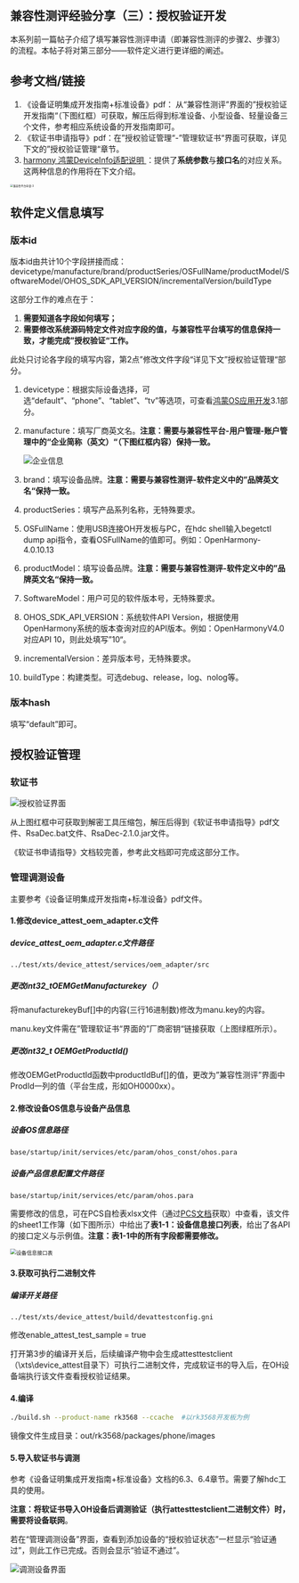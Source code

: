 ## 兼容性测评经验分享（三）：授权验证开发

本系列前一篇帖子介绍了填写兼容性测评申请（即兼容性测评的步骤2、步骤3）的流程。本帖子将对第三部分——软件定义进行更详细的阐述。

## 参考文档/链接

1. 《设备证明集成开发指南+标准设备》pdf： 从“兼容性测评”界面的”授权验证开发指南“（下图红框）可获取，解压后得到标准设备、小型设备、轻量设备三个文件，参考相应系统设备的开发指南即可。
2. 《软证书申请指导》pdf：在”授权验证管理“-”管理软证书“界面可获取，详见下文的”授权验证管理“章节。
3. [harmony 鸿蒙DeviceInfo适配说明 ](https://www.seaxiang.com/blog/b3ce0f63efbc43f3b0c74df058927c82)：提供了**系统参数**与**接口名**的对应关系。这两种信息的作用将在下文介绍。

<img src="C:\Users\shenxuan\Desktop\Github\OpenHarmony-Compatibility-Test\images\兼容性平台申请-3.png" alt="兼容性平台申请-3" style="zoom: 33%;" />

## 软件定义信息填写

### 版本id

版本id由共计10个字段拼接而成：devicetype/manufacture/brand/productSeries/OSFullName/productModel/SoftwareModel/OHOS_SDK_API_VERSION/incrementalVersion/buildType

这部分工作的难点在于：

1. **需要知道各字段如何填写；**
2. **需要修改系统源码特定文件对应字段的值，与兼容性平台填写的信息保持一致，才能完成”授权验证“工作。**

此处只讨论各字段的填写内容，第2点”修改文件字段“详见下文”授权验证管理“部分。

1. devicetype：根据实际设备选择，可选“default”、“phone”、“tablet”、“tv”等选项，可查看[鸿蒙OS应用开发](https://blog.csdn.net/Calvin_zhou/article/details/111376082)3.1部分。

2. manufacture：填写厂商英文名。**注意：需要与兼容性平台-用户管理-账户管理中的“企业简称（英文）“（下图红框内容）保持一致。**

   ![企业信息](C:\Users\shenxuan\Desktop\Github\OpenHarmony-Compatibility-Test\images\企业信息.png)

3. brand：填写设备品牌。**注意：需要与兼容性测评-软件定义中的”品牌英文名“保持一致。**

4. productSeries：填写产品系列名称，无特殊要求。

5. OSFullName：使用USB连接OH开发板与PC，在hdc shell输入begetctl dump api指令，查看OSFullName的值即可。例如：OpenHarmony-4.0.10.13

6. productModel：填写设备品牌。**注意：需要与兼容性测评-软件定义中的”品牌英文名“保持一致。**

7. SoftwareModel：用户可见的软件版本号，无特殊要求。

8. OHOS_SDK_API_VERSION：系统软件API Version，根据使用OpenHarmony系统的版本查询对应的API版本。例如：OpenHarmonyV4.0对应API 10，则此处填写”10“。

9. incrementalVersion：差异版本号，无特殊要求。

10. buildType：构建类型。可选debug、release，log、nolog等。

### 版本hash

填写“default”即可。

## 授权验证管理

### 软证书

![授权验证界面](C:\Users\shenxuan\Desktop\Github\OpenHarmony-Compatibility-Test\images\授权验证界面.png)

从上图红框中可获取到解密工具压缩包，解压后得到《软证书申请指导》pdf文件、RsaDec.bat文件、RsaDec-2.1.0.jar文件。

《软证书申请指导》文档较完善，参考此文档即可完成这部分工作。

### 管理调测设备

主要参考《设备证明集成开发指南+标准设备》pdf文件。

#### 1.修改device_attest_oem_adapter.c文件

##### device_attest_oem_adapter.c文件路径

```
../test/xts/device_attest/services/oem_adapter/src
```

##### 更改int32_tOEMGetManufacturekey（）

将manufacturekeyBuf[]中的内容(三行16进制数)修改为manu.key的内容。

manu.key文件需在”管理软证书“界面的”厂商密钥“链接获取（上图绿框所示）。

##### 更改int32_t OEMGetProductId()

修改OEMGetProductId函数中productIdBuf[]的值，更改为”兼容性测评”界面中ProdId一列的值（平台生成，形如OH0000xx）。

#### 2.修改设备OS信息与设备产品信息

##### 设备OS信息路径

```bash
base/startup/init/services/etc/param/ohos_const/ohos.para
```

##### 设备产品信息配置文件路径

```
base/startup/init/services/etc/param/ohos.para
```

需要修改的信息，可在PCS自检表xlsx文件（通过[PCS文档](https://www.openharmony.cn/certification/document/pcs/)获取）中查看，该文件的sheet1工作簿（如下图所示）中给出了**表1-1：设备信息接口列表**，给出了各API的接口定义与示例值。**注意：表1-1中的所有字段都需要修改。**

<img src="C:\Users\shenxuan\Desktop\Github\OpenHarmony-Compatibility-Test\images\设备信息接口表.png" alt="设备信息接口表" style="zoom:67%;" />

#### 3.获取可执行二进制文件

##### 编译开关路径

```
../test/xts/device_attest/build/devattestconfig.gni  
```

修改enable_attest_test_sample = true

打开第3步的编译开关后，后续编译产物中会生成attesttestclient （\xts\device_attest目录下）可执行二进制文件，完成软证书的导入后，在OH设备端执行该文件查看授权验证结果。

#### 4.编译

```bash
./build.sh --product-name rk3568 --ccache  #以rk3568开发板为例
```

镜像文件生成目录：out/rk3568/packages/phone/images

#### 5.导入软证书与调测

参考《设备证明集成开发指南+标准设备》文档的6.3、6.4章节。需要了解hdc工具的使用。

**注意：将软证书导入OH设备后调测验证（执行attesttestclient二进制文件）时，需要将设备联网**。

若在“管理调测设备”界面，查看到添加设备的“授权验证状态”一栏显示“验证通过”，则此工作已完成。否则会显示“验证不通过”。

![调测设备界面](C:\Users\shenxuan\Desktop\Github\OpenHarmony-Compatibility-Test\images\调测设备界面.png)